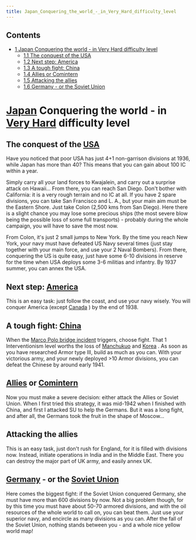 ```yaml
---
title: Japan_Conquering_the_world_-_in_Very_Hard_difficulty_level
---
```

## Contents

-   [ 1 Japan Conquering the world - in Very Hard difficulty level
    ](#Japan_Conquering_the_world_-_in_Very_Hard_difficulty_level)
    -   [ 1.1 The conquest of the USA ](#The_conquest_of_the_USA)
    -   [ 1.2 Next step: America ](#Next_step:_America)
    -   [ 1.3 A tough fight: China ](#A_tough_fight:_China)
    -   [ 1.4 Allies or Comintern ](#Allies_or_Comintern)
    -   [ 1.5 Attacking the allies ](#Attacking_the_allies)
    -   [ 1.6 Germany - or the Soviet Union
        ](#Germany_-_or_the_Soviet_Union)

#  [Japan](/wiki/Japan "Japan") Conquering the world - in [Very Hard](/wiki/index.php?title=Very_Hard&action=edit&redlink=1 "Very Hard (page does not exist)") difficulty level 

##  The conquest of the [USA](/wiki/USA "USA") 

Have you noticed that poor USA has just 4+1 non-garrison divisions at
1936, while Japan has more than 40? This means that you can gain about
100 IC within a year.

Simply carry all your land forces to Kwajalein, and carry out a surprise
attack on Hawaii... From there, you can reach San Diego. Don't bother
with California: it is a very rough terrain and no IC at all. If you
have 2 spare divisions, you can take San Francisco and L. A., but your
main aim must be the Eastern Shore. Just take Colon (2,500 kms from San
Diego). Here there is a slight chance you may lose some precious ships
(the most severe blow being the possible loss of some full transports) -
probably during the whole campaign, you will have to save the most now.

From Colon, it's just 2 small jumps to New York. By the time you reach
New York, your navy must have defeated US Navy several times (just stay
together with your main force, and use your 2 Naval Bombers). From
there, conquering the US is quite easy, just have some 6-10 divisions in
reserve for the time when USA deploys some 3-6 militias and infantry. By
1937 summer, you can annex the USA.

##  Next step: [America](/wiki/index.php?title=America&action=edit&redlink=1 "America (page does not exist)") 

This is an easy task: just follow the coast, and use your navy wisely.
You will conquer America (except [Canada](/wiki/Canada "Canada") ) by
the end of 1938.

##  A tough fight: [China](/wiki/index.php?title=China&action=edit&redlink=1 "China (page does not exist)") 

When the [Marco Polo bridge
incident](/wiki/index.php?title=Marco_Polo_bridge_incident&action=edit&redlink=1 "Marco Polo bridge incident (page does not exist)")
triggers, choose fight. That 1 Interventionism level worths the loss of
[Manchukuo](/wiki/Manchukuo "Manchukuo") and
[Korea](/wiki/index.php?title=Korea&action=edit&redlink=1 "Korea (page does not exist)")
. As soon as you have researched Armor type III, build as much as you
can. With your victorious army, and your newly deployed \>10 Armor
divisions, you can defeat the Chinese by around early 1941.

##  [Allies](/wiki/Allies "Allies") or [Comintern](/wiki/Comintern "Comintern") 

Now you must make a severe decision: either attack the Allies or Soviet
Union. When I first tried this strategy, it was mid-1942 when I finished
with China, and first I attacked SU to help the Germans. But it was a
long fight, and after all, the Germans took the fruit in the shape of
Moscow...

##  Attacking the allies 

This is an easy task, just don't rush for England, for it is filled with
divisions now. Instead, initiate operations in India and in the Middle
East. There you can destroy the major part of UK army, and easily annex
UK.

##  [Germany](/wiki/Germany "Germany") - or the [Soviet Union](/wiki/Soviet_Union "Soviet Union") 

Here comes the biggest fight: if the Soviet Union conquered Germany, she
must have more than 600 divisions by now. Not a big problem though, for
by this time you must have about 50-70 armored divisions, and with the
oil resources of the whole world to call on, you can beat them. Just use
your superior navy, and encircle as many divisions as you can. After the
fall of the Soviet Union, nothing stands between you - and a whole nice
yellow world map!
